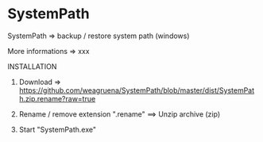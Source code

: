 SystemPath
==========

SystemPath => backup / restore system path (windows)

More informations => xxx

INSTALLATION

1) Download => https://github.com/weagruena/SystemPath/blob/master/dist/SystemPath.zip.rename?raw=true

2) Rename / remove extension ".rename"  ==> Unzip archive (zip)

3) Start "SystemPath.exe"

